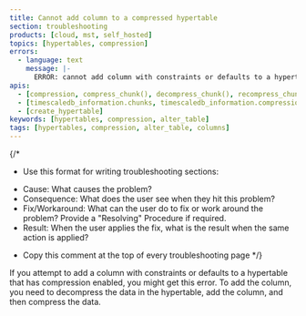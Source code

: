 ```yaml
---
title: Cannot add column to a compressed hypertable
section: troubleshooting
products: [cloud, mst, self_hosted]
topics: [hypertables, compression]
errors:
  - language: text
    message: |-
      ERROR: cannot add column with constraints or defaults to a hypertable that has compression enabled
apis:
  - [compression, compress_chunk(), decompress_chunk(), recompress_chunk(), alter_table_compression]
  - [timescaledb_information.chunks, timescaledb_information.compression_settings]
  - [create_hypertable]
keywords: [hypertables, compression, alter_table]
tags: [hypertables, compression, alter_table, columns]
---
```


{/*
* Use this format for writing troubleshooting sections:
 - Cause: What causes the problem?
 - Consequence: What does the user see when they hit this problem?
 - Fix/Workaround: What can the user do to fix or work around the problem?
   Provide a "Resolving" Procedure if required.
 - Result: When the user applies the fix, what is the result when the same
   action is applied?
* Copy this comment at the top of every troubleshooting page
*/}

If you attempt to add a column with constraints or defaults to a hypertable that
has compression enabled, you might get this error. To add the column, you need
to decompress the data in the hypertable, add the column, and then compress
the data.
